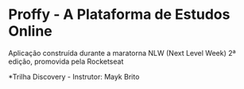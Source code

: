 # Proffy - A Plataforma de Estudos Online
Aplicação construída durante a maratorna NLW (Next Level Week) 2ª edição, promovida pela Rocketseat

*Trilha Discovery - Instrutor: Mayk Brito


